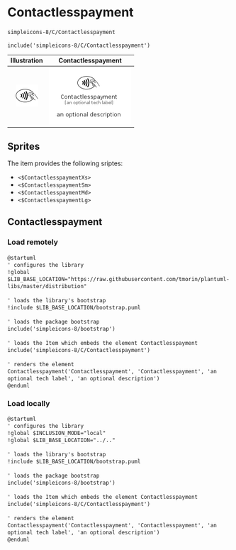 # Contactlesspayment


```text
simpleicons-8/C/Contactlesspayment
```

```text
include('simpleicons-8/C/Contactlesspayment')
```



| Illustration | Contactlesspayment |
| :---: | :---: |
| ![illustration for Illustration](../../simpleicons-8/C/Contactlesspayment.png) | ![illustration for Contactlesspayment](../../simpleicons-8/C/Contactlesspayment.Local.png) |



## Sprites
The item provides the following sriptes:

- `<$ContactlesspaymentXs>`
- `<$ContactlesspaymentSm>`
- `<$ContactlesspaymentMd>`
- `<$ContactlesspaymentLg>`





## Contactlesspayment

### Load remotely
```plantuml
@startuml
' configures the library
!global $LIB_BASE_LOCATION="https://raw.githubusercontent.com/tmorin/plantuml-libs/master/distribution"

' loads the library's bootstrap
!include $LIB_BASE_LOCATION/bootstrap.puml

' loads the package bootstrap
include('simpleicons-8/bootstrap')

' loads the Item which embeds the element Contactlesspayment
include('simpleicons-8/C/Contactlesspayment')

' renders the element
Contactlesspayment('Contactlesspayment', 'Contactlesspayment', 'an optional tech label', 'an optional description')
@enduml
```

### Load locally
```plantuml
@startuml
' configures the library
!global $INCLUSION_MODE="local"
!global $LIB_BASE_LOCATION="../.."

' loads the library's bootstrap
!include $LIB_BASE_LOCATION/bootstrap.puml

' loads the package bootstrap
include('simpleicons-8/bootstrap')

' loads the Item which embeds the element Contactlesspayment
include('simpleicons-8/C/Contactlesspayment')

' renders the element
Contactlesspayment('Contactlesspayment', 'Contactlesspayment', 'an optional tech label', 'an optional description')
@enduml
```

